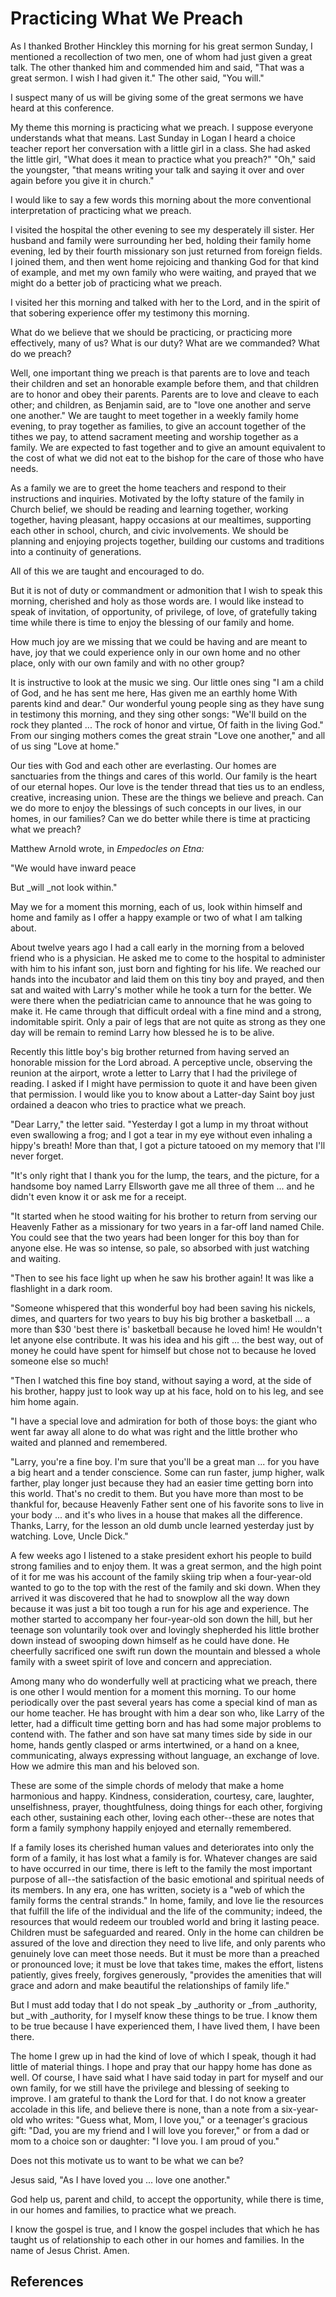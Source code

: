 # Practicing What We Preach

As I thanked Brother Hinckley this morning for his great sermon Sunday, I
mentioned a recollection of two men, one of whom had just given a great talk.
The other thanked him and commended him and said, "That was a great sermon. I
wish I had given it." The other said, "You will."

I suspect many of us will be giving some of the great sermons we have heard at
this conference.

My theme this morning is practicing what we preach. I suppose everyone
understands what that means. Last Sunday in Logan I heard a choice teacher
report her conversation with a little girl in a class. She had asked the
little girl, "What does it mean to practice what you preach?" "Oh," said the
youngster, "that means writing your talk and saying it over and over again
before you give it in church."

I would like to say a few words this morning about the more conventional
interpretation of practicing what we preach.

I visited the hospital the other evening to see my desperately ill sister. Her
husband and family were surrounding her bed, holding their family home
evening, led by their fourth missionary son just returned from foreign fields.
I joined them, and then went home rejoicing and thanking God for that kind of
example, and met my own family who were waiting, and prayed that we might do a
better job of practicing what we preach.

I visited her this morning and talked with her to the Lord, and in the spirit
of that sobering experience offer my testimony this morning.

What do we believe that we should be practicing, or practicing more
effectively, many of us? What is our duty? What are we commanded? What do we
preach?

Well, one important thing we preach is that parents are to love and teach
their children and set an honorable example before them, and that children are
to honor and obey their parents. Parents are to love and cleave to each other;
and children, as Benjamin said, are to "love one another and serve one
another." We are taught to meet together in a weekly family home evening, to
pray together as families, to give an account together of the tithes we pay,
to attend sacrament meeting and worship together as a family. We are expected
to fast together and to give an amount equivalent to the cost of what we did
not eat to the bishop for the care of those who have needs.

As a family we are to greet the home teachers and respond to their
instructions and inquiries. Motivated by the lofty stature of the family in
Church belief, we should be reading and learning together, working together,
having pleasant, happy occasions at our mealtimes, supporting each other in
school, church, and civic involvements. We should be planning and enjoying
projects together, building our customs and traditions into a continuity of
generations.

All of this we are taught and encouraged to do.

But it is not of duty or commandment or admonition that I wish to speak this
morning, cherished and holy as those words are. I would like instead to speak
of invitation, of opportunity, of privilege, of love, of gratefully taking
time while there is time to enjoy the blessing of our family and home.

How much joy are we missing that we could be having and are meant to have, joy
that we could experience only in our own home and no other place, only with
our own family and with no other group?

It is instructive to look at the music we sing. Our little ones sing "I am a
child of God, and he has sent me here, Has given me an earthly home With
parents kind and dear." Our wonderful young people sing as they have sung in
testimony this morning, and they sing other songs: "We'll build on the rock
they planted ... The rock of honor and virtue, Of faith in the living God." From
our singing mothers comes the great strain "Love one another," and all of us
sing "Love at home."

Our ties with God and each other are everlasting. Our homes are sanctuaries
from the things and cares of this world. Our family is the heart of our
eternal hopes. Our love is the tender thread that ties us to an endless,
creative, increasing union. These are the things we believe and preach. Can we
do more to enjoy the blessings of such concepts in our lives, in our homes, in
our families? Can we do better while there is time at practicing what we
preach?

Matthew Arnold wrote, in _Empedocles on Etna:_

"We would have inward peace

But _will _not look within."

May we for a moment this morning, each of us, look within himself and home and
family as I offer a happy example or two of what I am talking about.

About twelve years ago I had a call early in the morning from a beloved friend
who is a physician. He asked me to come to the hospital to administer with him
to his infant son, just born and fighting for his life. We reached our hands
into the incubator and laid them on this tiny boy and prayed, and then sat and
waited with Larry's mother while he took a turn for the better. We were there
when the pediatrician came to announce that he was going to make it. He came
through that difficult ordeal with a fine mind and a strong, indomitable
spirit. Only a pair of legs that are not quite as strong as they one day will
be remain to remind Larry how blessed he is to be alive.

Recently this little boy's big brother returned from having served an
honorable mission for the Lord abroad. A perceptive uncle, observing the
reunion at the airport, wrote a letter to Larry that I had the privilege of
reading. I asked if I might have permission to quote it and have been given
that permission. I would like you to know about a Latter-day Saint boy just
ordained a deacon who tries to practice what we preach.

"Dear Larry," the letter said. "Yesterday I got a lump in my throat without
even swallowing a frog; and I got a tear in my eye without even inhaling a
hippy's breath! More than that, I got a picture tatooed on my memory that I'll
never forget.

"It's only right that I thank you for the lump, the tears, and the picture,
for a handsome boy named Larry Ellsworth gave me all three of them ... and he
didn't even know it or ask me for a receipt.

"It started when he stood waiting for his brother to return from serving our
Heavenly Father as a missionary for two years in a far-off land named Chile.
You could see that the two years had been longer for this boy than for anyone
else. He was so intense, so pale, so absorbed with just watching and waiting.

"Then to see his face light up when he saw his brother again! It was like a
flashlight in a dark room.

"Someone whispered that this wonderful boy had been saving his nickels, dimes,
and quarters for two years to buy his big brother a basketball ... a more than
$30 'best there is' basketball because he loved him! He wouldn't let anyone
else contribute. It was his idea and his gift ... the best way, out of money he
could have spent for himself but chose not to because he loved someone else so
much!

"Then I watched this fine boy stand, without saying a word, at the side of his
brother, happy just to look way up at his face, hold on to his leg, and see
him home again.

"I have a special love and admiration for both of those boys: the giant who
went far away all alone to do what was right and the little brother who waited
and planned and remembered.

"Larry, you're a fine boy. I'm sure that you'll be a great man ... for you have
a big heart and a tender conscience. Some can run faster, jump higher, walk
farther, play longer just because they had an easier time getting born into
this world. That's no credit to them. But you have more than most to be
thankful for, because Heavenly Father sent one of his favorite sons to live in
your body ... and it's who lives in a house that makes all the difference.
Thanks, Larry, for the lesson an old dumb uncle learned yesterday just by
watching. Love, Uncle Dick."

A few weeks ago I listened to a stake president exhort his people to build
strong families and to enjoy them. It was a great sermon, and the high point
of it for me was his account of the family skiing trip when a four-year-old
wanted to go to the top with the rest of the family and ski down. When they
arrived it was discovered that he had to snowplow all the way down because it
was just a bit too tough a run for his age and experience. The mother started
to accompany her four-year-old son down the hill, but her teenage son
voluntarily took over and lovingly shepherded his little brother down instead
of swooping down himself as he could have done. He cheerfully sacrificed one
swift run down the mountain and blessed a whole family with a sweet spirit of
love and concern and appreciation.

Among many who do wonderfully well at practicing what we preach, there is one
other I would mention for a moment this morning. To our home periodically over
the past several years has come a special kind of man as our home teacher. He
has brought with him a dear son who, like Larry of the letter, had a difficult
time getting born and has had some major problems to contend with. The father
and son have sat many times side by side in our home, hands gently clasped or
arms intertwined, or a hand on a knee, communicating, always expressing
without language, an exchange of love. How we admire this man and his beloved
son.

These are some of the simple chords of melody that make a home harmonious and
happy. Kindness, consideration, courtesy, care, laughter, unselfishness,
prayer, thoughtfulness, doing things for each other, forgiving each other,
sustaining each other, loving each other--these are notes that form a family
symphony happily enjoyed and eternally remembered.

If a family loses its cherished human values and deteriorates into only the
form of a family, it has lost what a family is for. Whatever changes are said
to have occurred in our time, there is left to the family the most important
purpose of all--the satisfaction of the basic emotional and spiritual needs of
its members. In any era, one has written, society is a "web of which the
family forms the central strands." In home, family, and love lie the resources
that fulfill the life of the individual and the life of the community; indeed,
the resources that would redeem our troubled world and bring it lasting peace.
Children must be safeguarded and reared. Only in the home can children be
assured of the love and direction they need to live life, and only parents who
genuinely love can meet those needs. But it must be more than a preached or
pronounced love; it must be love that takes time, makes the effort, listens
patiently, gives freely, forgives generously, "provides the amenities that
will grace and adorn and make beautiful the relationships of family life."

But I must add today that I do not speak _by _authority or _from _authority,
but _with _authority, for I myself know these things to be true. I know them
to be true because I have experienced them, I have lived them, I have been
there.

The home I grew up in had the kind of love of which I speak, though it had
little of material things. I hope and pray that our happy home has done as
well. Of course, I have said what I have said today in part for myself and our
own family, for we still have the privilege and blessing of seeking to
improve. I am grateful to thank the Lord for that. I do not know a greater
accolade in this life, and believe there is none, than a note from a six-year-
old who writes: "Guess what, Mom, I love you," or a teenager's gracious gift:
"Dad, you are my friend and I will love you forever," or from a dad or mom to
a choice son or daughter: "I love you. I am proud of you."

Does not this motivate us to want to be what we can be?

Jesus said, "As I have loved you ... love one another."

God help us, parent and child, to accept the opportunity, while there is time,
in our homes and families, to practice what we preach.

I know the gospel is true, and I know the gospel includes that which he has
taught us of relationship to each other in our homes and families. In the name
of Jesus Christ. Amen.

## References

